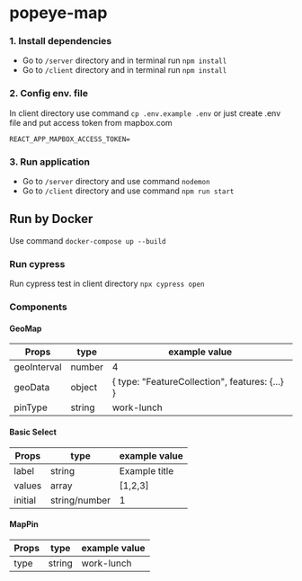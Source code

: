 # popeye-map
 
### 1. Install dependencies
- Go to `/server` directory and in terminal run `npm install`
- Go to `/client` directory and in terminal run `npm install`

### 2. Config env. file
In client directory use command `cp .env.example .env` or just create .env file and put access token from mapbox.com

`REACT_APP_MAPBOX_ACCESS_TOKEN=`

### 3. Run application
- Go to `/server` directory and use command `nodemon`
- Go to `/client` directory and use command `npm run start`

## Run by Docker
Use command `docker-compose up --build`

### Run cypress
Run cypress test in client directory
`npx cypress open`

### Components

#### GeoMap
Props | type | example value
--- | --- | --- |
geoInterval | number | 4
geoData | object | { type: "FeatureCollection", features: {...} }
pinType | string | work-lunch

#### Basic Select
Props | type | example value
--- | --- | --- |
label | string | Example title
values | array | [1,2,3]
initial | string/number | 1

#### MapPin
Props | type | example value
--- | --- | --- |
type | string | work-lunch
